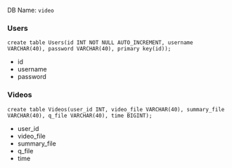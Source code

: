 DB Name: `video`

### Users

```
create table Users(id INT NOT NULL AUTO_INCREMENT, username VARCHAR(40), password VARCHAR(40), primary key(id));
```

+ id
+ username
+ password

### Videos

```
create table Videos(user_id INT, video_file VARCHAR(40), summary_file VARCHAR(40), q_file VARCHAR(40), time BIGINT);
```

+ user_id
+ video_file
+ summary_file
+ q_file
+ time